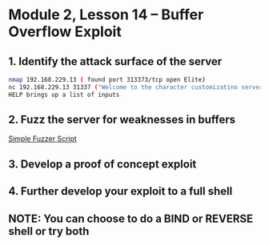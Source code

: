 # Module 2, Lesson 14 – Buffer Overflow Exploit

## 1. Identify the attack surface of the server

```bash
nmap 192.168.229.13 ( found port 313373/tcp open Elite)
nc 192.168.229.13 31337 ("Welcome to the character customizatino server! Type HELP for options")
HELP brings up a list of inputs
```

## 2. Fuzz the server for weaknesses in buffers

[Simple Fuzzer Script](Scripts/Mod2L13-Simple-Fuzzer.md#actual-fuzzer-script)

## 3. Develop a proof of concept exploit

## 4. Further develop your exploit to a full shell

## NOTE: You can choose to do a BIND or REVERSE shell or try both
